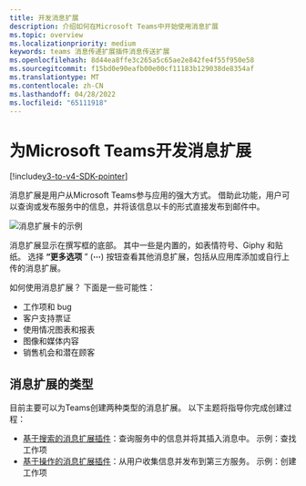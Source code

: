 ```yaml
---
title: 开发消息扩展
description: 介绍如何在Microsoft Teams中开始使用消息扩展
ms.topic: overview
ms.localizationpriority: medium
keywords: teams 消息传递扩展插件消息传送扩展
ms.openlocfilehash: 8d44ea8ffe3c265a5c65ae2e842fe4f55f950e58
ms.sourcegitcommit: f15bd0e90eafb00e00cf11183b129038de8354af
ms.translationtype: MT
ms.contentlocale: zh-CN
ms.lasthandoff: 04/28/2022
ms.locfileid: "65111918"
---
```

# <a name="develop-message-extensions-for-microsoft-teams"></a>为Microsoft Teams开发消息扩展

[!include[v3-to-v4-SDK-pointer](~/includes/v3-to-v4-pointer-me.md)]

消息扩展是用户从Microsoft Teams参与应用的强大方式。 借助此功能，用户可以查询或发布服务中的信息，并将该信息以卡的形式直接发布到邮件中。

![消息扩展卡的示例](~/assets/images/compose-extensions/ceexample.png)

消息扩展显示在撰写框的底部。 其中一些是内置的，如表情符号、Giphy 和贴纸。 选择 **“更多选项** ” (**&#8943;**) 按钮查看其他消息扩展，包括从应用库添加或自行上传的消息扩展。

如何使用消息扩展？ 下面是一些可能性：

* 工作项和 bug
* 客户支持票证
* 使用情况图表和报表
* 图像和媒体内容
* 销售机会和潜在顾客

## <a name="types-of-message-extensions"></a>消息扩展的类型

目前主要可以为Teams创建两种类型的消息扩展。 以下主题将指导你完成创建过程：

* [基于搜索的消息扩展插件](~/resources/messaging-extension-v3/search-extensions.md)：查询服务中的信息并将其插入消息中。 示例：查找工作项
* [基于操作的消息扩展插件](~/resources/messaging-extension-v3/create-extensions.md)：从用户收集信息并发布到第三方服务。 示例：创建工作项
